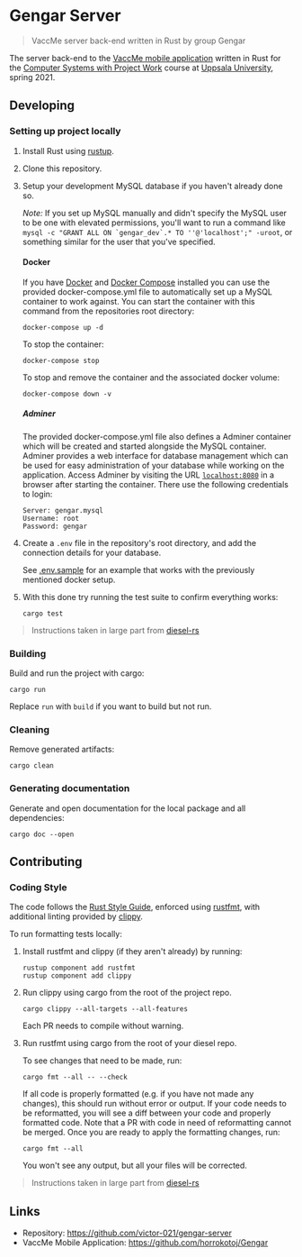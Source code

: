 # Gengar Server
> VaccMe server back-end written in Rust by group Gengar

The server back-end to the [VaccMe mobile application][] written in Rust for the
[Computer Systems with Project Work] course at [Uppsala University][], spring 2021.

[computer systems with project work]: https://www.uu.se/en/admissions/master/selma/kursplan/?kpid=39194
[uppsala university]:                 https://www.uu.se/en
[vaccme mobile application]:          https://github.com/horrokotoj/Gengar

## Developing

### Setting up project locally

1. Install Rust using [rustup][].

2. Clone this repository.

3. Setup your development MySQL database if you haven't already done so.

   *Note:* If you set up MySQL manually and didn't specify the MySQL user to be one with elevated permissions,
   you'll want to run a command like ``mysql -c "GRANT ALL ON `gengar_dev`.* TO ''@'localhost';" -uroot``,
   or something similar for the user that you've specified.

   #### Docker

   If you have [Docker][] and [Docker Compose][] installed you can use the provided
   docker-compose.yml file to automatically set up a MySQL container to work against.
   You can start the container with this command from the repositories root directory:

   ```shell
   docker-compose up -d
   ```

   To stop the container:

   ```shell
   docker-compose stop
   ```

   To stop and remove the container and the associated docker volume:

   ```shell
   docker-compose down -v
   ```

   ##### Adminer

   The provided docker-compose.yml file also defines a Adminer container which will be created and started alongside the MySQL container.
   Adminer provides a web interface for database management which can be used for easy administration of your database while working on the application.
   Access Adminer by visiting the URL [`localhost:8080`](http://localhost:8080) in a browser after starting the container.
   There use the following credentials to login:

   ```
   Server: gengar.mysql
   Username: root
   Password: gengar
   ```

4. Create a `.env` file in the repository's root directory, and add the connection details for your database.

   See [.env.sample](.env.sample) for an example that works with the previously mentioned docker setup.

5. With this done try running the test suite to confirm everything works:

   ```shell
   cargo test
   ```

> Instructions taken in large part from [diesel-rs][]

[diesel-rs]:      https://github.com/diesel-rs/diesel/blob/master/CONTRIBUTING.md
[docker compose]: https://docs.docker.com/compose/install/
[docker]:         https://www.docker.com/
[rustup]:         https://rustup.rs/

### Building

Build and run the project with cargo:

```shell
cargo run
```

Replace `run` with `build` if you want to build but not run.

### Cleaning

Remove generated artifacts:

```shell
cargo clean
```

### Generating documentation

Generate and open documentation for the local package and all dependencies:

```shell
cargo doc --open
```

## Contributing

### Coding Style

The code follows the [Rust Style Guide][], enforced using [rustfmt][],
with additional linting provided by [clippy][].

To run formatting tests locally:

1. Install rustfmt and clippy (if they aren't already) by running:

   ```shell
   rustup component add rustfmt
   rustup component add clippy
   ```

2. Run clippy using cargo from the root of the project repo.

   ```shell
   cargo clippy --all-targets --all-features
   ```

   Each PR needs to compile without warning.

3. Run rustfmt using cargo from the root of your diesel repo.

   To see changes that need to be made, run:

   ```shell
   cargo fmt --all -- --check
   ```

   If all code is properly formatted (e.g. if you have not made any changes),
   this should run without error or output.
   If your code needs to be reformatted,
   you will see a diff between your code and properly formatted code.
   Note that a PR with code in need of reformatting cannot be merged.
   Once you are ready to apply the formatting changes, run:

   ```shell
   cargo fmt --all
   ```

   You won't see any output, but all your files will be corrected.

> Instructions taken in large part from [diesel-rs][]

[clippy]:           https://github.com/rust-lang/rust-clippy
[rust style guide]: https://github.com/rust-dev-tools/fmt-rfcs/blob/master/guide/guide.md
[rustfmt]:          https://github.com/rust-lang/rustfmt

## Links

* Repository: <https://github.com/victor-021/gengar-server>
* VaccMe Mobile Application: <https://github.com/horrokotoj/Gengar>
